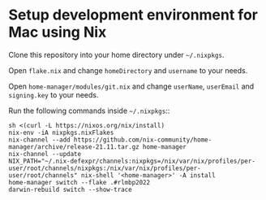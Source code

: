 Setup development environment for Mac using Nix
===============================================

Clone this repository into your home directory under `~/.nixpkgs`.

Open `flake.nix` and change `homeDirectory` and `username` to your needs.

Open `home-manager/modules/git.nix` and change `userName`, `userEmail` and
`signing.key` to your needs.

Run the following commands inside `~/.nixpkgs`::

    sh <(curl -L https://nixos.org/nix/install)
    nix-env -iA nixpkgs.nixFlakes
    nix-channel --add https://github.com/nix-community/home-manager/archive/release-21.11.tar.gz home-manager
    nix-channel --update
    NIX_PATH="~/.nix-defexpr/channels:nixpkgs=/nix/var/nix/profiles/per-user/root/channels/nixpkgs:/nix/var/nix/profiles/per-user/root/channels" nix-shell '<home-manager>' -A install
    home-manager switch --flake .#rlmbp2022
    darwin-rebuild switch --show-trace
